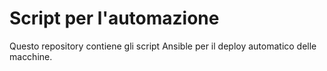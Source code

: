 # Script per l'automazione
Questo repository contiene gli script Ansible per il deploy automatico delle macchine.
